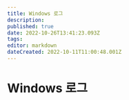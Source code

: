 ```yaml
---
title: Windows 로그
description: 
published: true
date: 2022-10-26T13:41:23.093Z
tags: 
editor: markdown
dateCreated: 2022-10-11T11:00:48.001Z
---
```


# Windows 로그